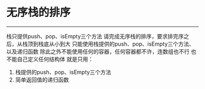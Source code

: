 # 无序栈的排序

---

栈只提供push、pop、isEmpty三个方法
请完成无序栈的排序，要求排完序之后，从栈顶到栈底从小到大
只能使用栈提供的push、pop、isEmpty三个方法、以及递归函数
除此之外不能使用任何的容器，任何容器都不许，连数组也不行
也不能自己定义任何结构体
就是只用：
1) 栈提供的push、pop、isEmpty三个方法
2) 简单返回值的递归函数